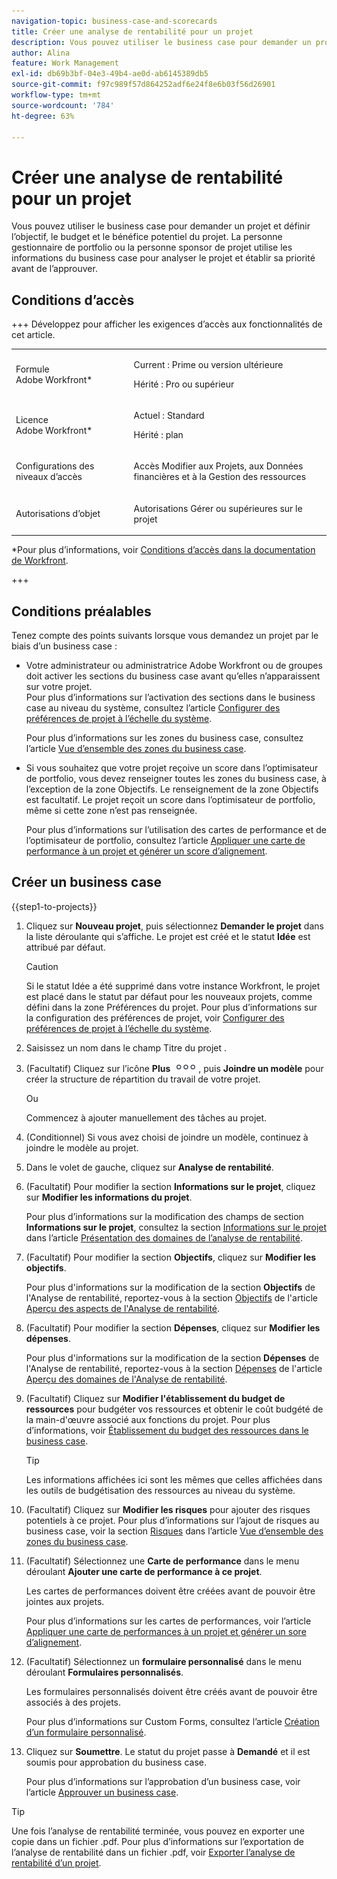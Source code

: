 ```yaml
---
navigation-topic: business-case-and-scorecards
title: Créer une analyse de rentabilité pour un projet
description: Vous pouvez utiliser le business case pour demander un projet et définir l’objectif, le budget et le bénéfice potentiel du projet. La personne gestionnaire de portfolio ou la personne sponsor de projet utilise les informations du business case pour analyser le projet et établir sa priorité avant de l’approuver.
author: Alina
feature: Work Management
exl-id: db69b3bf-04e3-49b4-ae0d-ab6145389db5
source-git-commit: f97c989f57d864252adf6e24f8e6b03f56d26901
workflow-type: tm+mt
source-wordcount: '784'
ht-degree: 63%

---
```


# Créer une analyse de rentabilité pour un projet

<!--Audited: 6/2025-->

Vous pouvez utiliser le business case pour demander un projet et définir l’objectif, le budget et le bénéfice potentiel du projet. La personne gestionnaire de portfolio ou la personne sponsor de projet utilise les informations du business case pour analyser le projet et établir sa priorité avant de l’approuver.

## Conditions d’accès

+++ Développez pour afficher les exigences d’accès aux fonctionnalités de cet article.

<table style="table-layout:auto"> 
 <col> 
 <col> 
 <tbody> 
 <tr> 
   <td role="rowheader"><p>Formule Adobe Workfront*</p></td> 
   <td> 
   <p>Current : Prime ou version ultérieure</p> 
   <p>Hérité : Pro ou supérieur</p> 
   </td> 
  </tr> 
  <tr> 
   <td role="rowheader"><p>Licence Adobe Workfront*</p></td> 
   <td> 
   <p>Actuel : Standard </p> 
   <p>Hérité : plan </p> </td> 
  </tr> 
  <tr> 
   <td role="rowheader"><p>Configurations des niveaux d’accès</p></td> 
   <td> <p>Accès Modifier aux Projets, aux Données financières et à la Gestion des ressources</p>  </td> 
  </tr> 
  <tr> 
   <td role="rowheader"><p>Autorisations d’objet</p></td> 
   <td> <p>Autorisations Gérer ou supérieures sur le projet</p> </td> 
  </tr> 
 </tbody> 
</table>

*Pour plus d’informations, voir [Conditions d’accès dans la documentation de Workfront](/help/quicksilver/administration-and-setup/add-users/access-levels-and-object-permissions/access-level-requirements-in-documentation.md).

+++

## Conditions préalables

Tenez compte des points suivants lorsque vous demandez un projet par le biais d’un business case :

* Votre administrateur ou administratrice Adobe Workfront ou de groupes doit activer les sections du business case avant qu’elles n’apparaissent sur votre projet.\
  Pour plus d’informations sur l’activation des sections dans le business case au niveau du système, consultez l’article [Configurer des préférences de projet à l’échelle du système](../../../administration-and-setup/set-up-workfront/configure-system-defaults/set-project-preferences.md).

  Pour plus d’informations sur les zones du business case, consultez l’article [Vue d’ensemble des zones du business case](../../../manage-work/projects/define-a-business-case/areas-of-business-case.md).

* Si vous souhaitez que votre projet reçoive un score dans l’optimisateur de portfolio, vous devez renseigner toutes les zones du business case, à l’exception de la zone Objectifs. Le renseignement de la zone Objectifs est facultatif. Le projet reçoit un score dans l’optimisateur de portfolio, même si cette zone n’est pas renseignée.

  Pour plus d’informations sur l’utilisation des cartes de performance et de l’optimisateur de portfolio, consultez l’article [Appliquer une carte de performance à un projet et générer un score d’alignement](../../../manage-work/projects/define-a-business-case/apply-scorecard-to-project-to-generate-alignment-score.md).

## Créer un business case

{{step1-to-projects}}

1. Cliquez sur **Nouveau projet**, puis sélectionnez **Demander le projet** dans la liste déroulante qui s’affiche. Le projet est créé et le statut **Idée** est attribué par défaut.

   >[!CAUTION]
   >
   >Si le statut Idée a été supprimé dans votre instance Workfront, le projet est placé dans le statut par défaut pour les nouveaux projets, comme défini dans la zone Préférences du projet. Pour plus d’informations sur la configuration des préférences de projet, voir [Configurer des préférences de projet à l’échelle du système](../../../administration-and-setup/set-up-workfront/configure-system-defaults/set-project-preferences.md).

1. Saisissez un nom dans le champ Titre du projet .
1. (Facultatif) Cliquez sur l’icône **Plus** ![Icône Plus](assets/qs-more-icon-on-an-object.png), puis **Joindre un modèle** pour créer la structure de répartition du travail de votre projet.

   Ou

   Commencez à ajouter manuellement des tâches au projet.

1. (Conditionnel) Si vous avez choisi de joindre un modèle, continuez à joindre le modèle au projet.
1. Dans le volet de gauche, cliquez sur **Analyse de rentabilité**.
1. (Facultatif) Pour modifier la section **Informations sur le projet**, cliquez sur **Modifier les informations du projet**. 

   Pour plus d’informations sur la modification des champs de section **Informations sur le projet**, consultez la section [Informations sur le projet](../../../manage-work/projects/define-a-business-case/areas-of-business-case.md#project-info) dans l’article [Présentation des domaines de l’analyse de rentabilité](../../../manage-work/projects/define-a-business-case/areas-of-business-case.md).

1. (Facultatif) Pour modifier la section **Objectifs**, cliquez sur **Modifier les objectifs**.

   Pour plus d&#39;informations sur la modification de la section **Objectifs** de l&#39;Analyse de rentabilité, reportez-vous à la section [Objectifs](../../../manage-work/projects/define-a-business-case/areas-of-business-case.md#goals) de l&#39;article [Aperçu des aspects de l&#39;Analyse de rentabilité](../../../manage-work/projects/define-a-business-case/areas-of-business-case.md).

1. (Facultatif) Pour modifier la section **Dépenses**, cliquez sur **Modifier les dépenses**.

   Pour plus d&#39;informations sur la modification de la section **Dépenses** de l&#39;Analyse de rentabilité, reportez-vous à la section [Dépenses](../../../manage-work/projects/define-a-business-case/areas-of-business-case.md#expenses) de l&#39;article [Aperçu des domaines de l&#39;Analyse de rentabilité](../../../manage-work/projects/define-a-business-case/areas-of-business-case.md).

1. (Facultatif) Cliquez sur **Modifier l&#39;établissement du budget de ressources** pour budgéter vos ressources et obtenir le coût budgété de la main-d&#39;œuvre associé aux fonctions du projet. Pour plus d’informations, voir [Établissement du budget des ressources dans le business case](../../../manage-work/projects/define-a-business-case/budget-resources-in-business-case.md).

   >[!TIP]
   >
   >Les informations affichées ici sont les mêmes que celles affichées dans les outils de budgétisation des ressources au niveau du système.

1. (Facultatif) Cliquez sur **Modifier les risques** pour ajouter des risques potentiels à ce projet. Pour plus d’informations sur l’ajout de risques au business case, voir la section [Risques](../../../manage-work/projects/define-a-business-case/areas-of-business-case.md#risks) dans l’article [Vue d’ensemble des zones du business case](../../../manage-work/projects/define-a-business-case/areas-of-business-case.md).
1. (Facultatif) Sélectionnez une **Carte de performance** dans le menu déroulant **Ajouter une carte de performance à ce projet**.

   Les cartes de performances doivent être créées avant de pouvoir être jointes aux projets.

   Pour plus d’informations sur les cartes de performances, voir l’article [Appliquer une carte de performances à un projet et générer un sore d’alignement](../../../manage-work/projects/define-a-business-case/apply-scorecard-to-project-to-generate-alignment-score.md).

1. (Facultatif) Sélectionnez un **formulaire personnalisé** dans le menu déroulant **Formulaires personnalisés**.

   Les formulaires personnalisés doivent être créés avant de pouvoir être associés à des projets.

   Pour plus d’informations sur Custom Forms, consultez l’article [Création d’un formulaire personnalisé](/help/quicksilver/administration-and-setup/customize-workfront/create-manage-custom-forms/form-designer/design-a-form/design-a-form.md).

1. Cliquez sur **Soumettre**. Le statut du projet passe à **Demandé** et il est soumis pour approbation du business case.

   Pour plus d’informations sur l’approbation d’un business case, voir l’article [Approuver un business case](../../../manage-work/projects/define-a-business-case/approve-business-case.md).


>[!TIP]
>
> Une fois l’analyse de rentabilité terminée, vous pouvez en exporter une copie dans un fichier .pdf. Pour plus d’informations sur l’exportation de l’analyse de rentabilité dans un fichier .pdf, voir [Exporter l’analyse de rentabilité d’un projet](/help/quicksilver/manage-work/projects/define-a-business-case/export-business-case.md).


